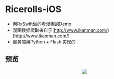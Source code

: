 # Ricerolls-iOS

- 用RxSwift做的看漫画的Demo
- 漫画数据爬取来自于(http://www.ikanman.com/)[http://www.ikanman.com/]
- 服务端用Python + Flask 实现的

## 预览

<p align="center">
  <img src="http://ww1.sinaimg.cn/large/73f7922fgw1f7k0k6miacg20af0j5npj.gif" />
</p>
